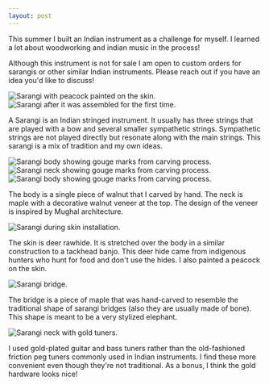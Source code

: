 ```yaml
---
layout: post
---
```


This summer I built an Indian instrument as a challenge for myself.
I learned a lot about woodworking and indian music in the process!

Although this instrument is not for sale I am open to custom orders for sarangis or other similar Indian instruments.
Please reach out if you have an idea you'd like to discuss!

<img src="/resources/sarangi/painting.jpg" alt="Sarangi with peacock painted on the skin.">
<img src="/resources/sarangi/assembled.jpg" alt="Sarangi after it was assembled for the first time.">

A Sarangi is an Indian stringed instrument.
It usually has three strings that are played with a bow and several smaller sympathetic strings.
Sympathetic strings are not played directly but resonate along with the main strings.
This sarangi is a mix of tradition and my own ideas.

<img src="/resources/sarangi/body_carving_1.jpg" alt="Sarangi body showing gouge marks from carving process.">
<img src="/resources/sarangi/neck_carving.jpg" alt="Sarangi neck showing gouge marks from carving process.">
<img src="/resources/sarangi/body_carving_2.jpg" alt="Sarangi body showing gouge marks from carving process.">

The body is a single piece of walnut that I carved by hand.
The neck is maple with a decorative walnut veneer at the top.
The design of the veneer is inspired by Mughal architecture.

<img src="/resources/sarangi/skin.jpg" alt="Sarangi during skin installation.">

The skin is deer rawhide.
It is stretched over the body in a similar construction to a tackhead banjo.
This deer hide came from indigenous hunters who hunt for food and don't use the hides.
I also painted a peacock on the skin.

<img src="/resources/sarangi/bridge.jpg" alt="Sarangi bridge.">

The bridge is a piece of maple that was hand-carved to resemble the traditional shape of sarangi bridges (also they are usually made of bone).
This shape is meant to be a very stylized elephant.

<img src="/resources/sarangi/neck.jpg" alt="Sarangi neck with gold tuners.">

I used gold-plated guitar and bass tuners rather than the old-fashioned friction peg tuners commonly used in Indian instruments.
I find these more convenient even though they're not traditional.
As a bonus, I think the gold hardware looks nice!
